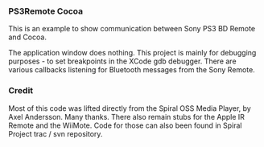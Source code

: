 ### PS3Remote Cocoa

This is an example to show communication between Sony PS3 BD Remote and Cocoa.

The application window does nothing. This project is mainly for debugging purposes - to set breakpoints in the XCode gdb debugger. There are various callbacks listening for Bluetooth messages from the Sony Remote.

### Credit

Most of this code was lifted directly from the Spiral OSS Media Player, by Axel Andersson. Many thanks. There also remain stubs for the Apple IR Remote and the WiiMote. Code for those can also been found in Spiral Project trac / svn repository.

